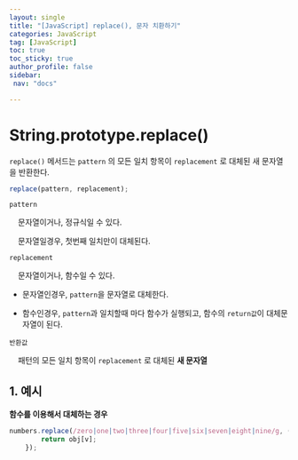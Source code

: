 ```yaml
---
layout: single
title: "[JavaScript] replace(), 문자 치환하기"
categories: JavaScript
tag: [JavaScript]
toc: true
toc_sticky: true
author_profile: false
sidebar:
 nav: "docs"

---
```


# String.prototype.replace()

`replace()` 메서드는 `pattern` 의 모든 일치 항목이 `replacement` 로 대체된 새 문자열을 반환한다. 

```js
replace(pattern, replacement);
```

`pattern` 

    문자열이거나, 정규식일 수 있다.

    문자열일경우, 첫번째 일치만이 대체된다.

`replacement` 

    문자열이거나, 함수일 수 있다.

- 문자열인경우, `pattern`을 문자열로 대체한다.

- 함수인경우, `pattern`과 일치할때 마다 함수가 실행되고, 함수의 `return값`이 대체문자열이 된다.

`반환값`   

    패턴의 모든 일치 항목이 `replacement` 로 대체된 **새 문자열**

## 1. 예시

**함수를 이용해서 대체하는 경우**

```js
numbers.replace(/zero|one|two|three|four|five|six|seven|eight|nine/g, (v) => {
        return obj[v];
    });
```
